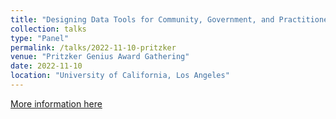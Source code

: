 ```yaml
---
title: "Designing Data Tools for Community, Government, and Practitioners"
collection: talks
type: "Panel"
permalink: /talks/2022-11-10-pritzker
venue: "Pritzker Genius Award Gathering"
date: 2022-11-10
location: "University of California, Los Angeles"
---
```


[More information here](https://www.ioes.ucla.edu/event/2022-pritzker-genius-award-conference/)
